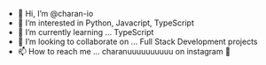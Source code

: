 - 👋 Hi, I’m @charan-io
- 👀 I’m interested in Python, Javacript, TypeScript
- 🌱 I’m currently learning ... TypeScript
- 💞️ I’m looking to collaborate on ... Full Stack Development projects
- 📫 How to reach me ... charanuuuuuuuuuu on instagram 🎋
<!---
charan-io/charan-io is a ✨ special ✨ repository because its `README.md` (this file) appears on your GitHub profile.
You can click the Preview link to take a look at your changes.
--->
